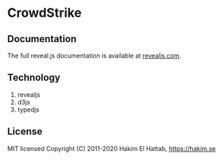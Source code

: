 # CrowdStrike


## Documentation
The full reveal.js documentation is available at [revealjs.com](https://revealjs.com).

## Technology

1. revealjs
2. d3js
3. typedjs

## License

MIT licensed
Copyright (C) 2011-2020 Hakim El Hattab, https://hakim.se
